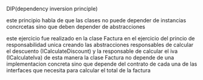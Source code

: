 DIP(dependency inversion principle)

este principio habla de que las clases no puede depender de instancias concrcetas sino que deben depender de abstracciones


este ejercicio fue realizado en la clase Factura en el ejercicio del princio de responsabilidad unica creando las abstracciones responsables de calcular el descuento (ICalculateDiscount) y la responsable de calcular el iva (ICalculateIva) de esta manera la clase Factura no depende de una implementacion concreta sino que depende del contrato de cada una de las interfaces que necesita para calcular el total de la factura